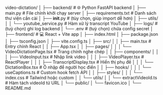 video-dictation/
│
├── backend/                     # 🌐 Python FastAPI backend
│   ├── main.py                  # File chính khởi chạy server
│   ├── requirements.txt         # Danh sách thư viện cần cài
│   ├── __init__.py              # (tùy chọn, giúp import dễ hơn)
│   ├── utils/
│   │   └── youtube_service.py   # Hàm xử lý transcript YouTube
│   ├── logs/                    # (tuỳ chọn) ghi log backend
│   └── .env                     # (tuỳ chọn) chứa config secret
│
├── frontend/                    # 💻 React + Vite app
│   ├── index.html
│   ├── package.json
│   ├── tsconfig.json
│   ├── vite.config.ts
│   ├── src/
│   │   ├── main.tsx             # Entry chính React
│   │   ├── App.tsx
│   │   ├── pages/
│   │   │   └── VideoDictationPage.tsx  # Trang chính nghe chép
│   │   ├── components/
│   │   │   ├── VideoInput.tsx          # Nhập link video
│   │   │   ├── VideoPlayer.tsx         # ReactPlayer
│   │   │   ├── TranscriptDisplay.tsx   # Hiển thị phụ đề
│   │   │   └── DictationBox.tsx        # Ô nhập để người học điền
│   │   ├── hooks/
│   │   │   └── useCaptions.ts          # Custom hook fetch API
│   │   ├── styles/
│   │   │   └── index.css               # Tailwind hoặc custom
│   │   └── utils/
│   │       └── extractVideoId.ts       # Hàm tách videoId từ URL
│   └── public/
│       └── favicon.ico
│
└── README.md
